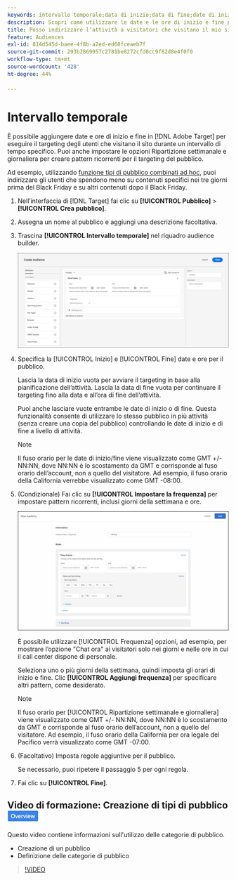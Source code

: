 ```yaml
---
keywords: intervallo temporale;data di inizio;data di fine;date di inizio/fine;pianificazione di target;ripartizione settimanale;ripartizione giornaliera;ripartizione
description: Scopri come utilizzare le date e le ore di inizio e fine per eseguire il targeting degli utenti che visitano il sito durante un intervallo di tempo specifico.
title: Posso indirizzare l’attività a visitatori che visitano il mio sito in momenti specifici?
feature: Audiences
exl-id: 814d545d-baee-4f8b-a2ed-ed68fceaeb7f
source-git-commit: 293b2869957c2781be8272cfd0cc9f82d8e4f0f0
workflow-type: tm+mt
source-wordcount: '428'
ht-degree: 44%

---
```


# Intervallo temporale

È possibile aggiungere date e ore di inizio e fine in [!DNL Adobe Target] per eseguire il targeting degli utenti che visitano il sito durante un intervallo di tempo specifico. Puoi anche impostare le opzioni Ripartizione settimanale e giornaliera per creare pattern ricorrenti per il targeting del pubblico.

Ad esempio, utilizzando [funzione tipi di pubblico combinati ad hoc](/help/main/c-target/combining-multiple-audiences.md#concept_A7386F1EA4394BD2AB72399C225981E5), puoi indirizzare gli utenti che spendono meno su contenuti specifici nei tre giorni prima del Black Friday e su altri contenuti dopo il Black Friday.

1. Nell’interfaccia di [!DNL Target] fai clic su **[!UICONTROL Pubblico]** > **[!UICONTROL Crea pubblico]**.
1. Assegna un nome al pubblico e aggiungi una descrizione facoltativa.
1. Trascina **[!UICONTROL Intervallo temporale]** nel riquadro audience builder.

   ![immagine target_timeframe_dialog](assets/target_timeframe_dialog.png)

1. Specifica la [!UICONTROL Inizio] e [!UICONTROL Fine] date e ore per il pubblico.

   Lascia la data di inizio vuota per avviare il targeting in base alla pianificazione dellʼattività. Lascia la data di fine vuota per continuare il targeting fino alla data e allʼora di fine dellʼattività.

   Puoi anche lasciare vuote entrambe le date di inizio o di fine. Questa funzionalità consente di utilizzare lo stesso pubblico in più attività (senza creare una copia del pubblico) controllando le date di inizio e di fine a livello di attività.

   >[!NOTE]
   >
   >Il fuso orario per le date di inizio/fine viene visualizzato come GMT +/- NN:NN, dove NN:NN è lo scostamento da GMT e corrisponde al fuso orario dell’account, non a quello del visitatore. Ad esempio, il fuso orario della California verrebbe visualizzato come GMT -08:00.

1. (Condizionale) Fai clic su **[!UICONTROL Impostare la frequenza]** per impostare pattern ricorrenti, inclusi giorni della settimana e ore.

   ![Ripartizione settimanale e giornaliera](assets/week_and_day_parting.png)

   È possibile utilizzare [!UICONTROL Frequenza] opzioni, ad esempio, per mostrare l’opzione &quot;Chat ora&quot; ai visitatori solo nei giorni e nelle ore in cui il call center dispone di personale.

   Seleziona uno o più giorni della settimana, quindi imposta gli orari di inizio e fine. Clic **[!UICONTROL Aggiungi frequenza]** per specificare altri pattern, come desiderato.

   >[!NOTE]
   >
   >Il fuso orario per [!UICONTROL Ripartizione settimanale e giornaliera] viene visualizzato come GMT +/- NN:NN, dove NN:NN è lo scostamento da GMT e corrisponde al fuso orario dellʼaccount, non a quello del visitatore. Ad esempio, il fuso orario della California per ora legale del Pacifico verrà visualizzato come GMT -07:00.

1. (Facoltativo) Imposta regole aggiuntive per il pubblico.

   Se necessario, puoi ripetere il passaggio 5 per ogni regola.

1. Fai clic su **[!UICONTROL Fine]**.

## Video di formazione: Creazione di tipi di pubblico ![Badge panoramica](/help/main/assets/overview.png)

Questo video contiene informazioni sull&#39;utilizzo delle categorie di pubblico.

* Creazione di un pubblico
* Definizione delle categorie di pubblico

>[!VIDEO](https://video.tv.adobe.com/v/17392)
